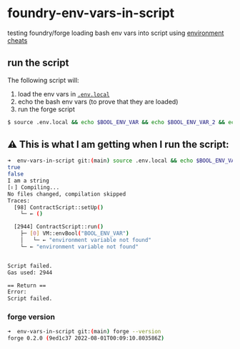# foundry-env-vars-in-script

testing foundry/forge loading bash env vars into script using [environment cheats](https://book.getfoundry.sh/cheatcodes/external)

## run the script

The following script will:

1. load the env vars in [`.env.local`](./.env.local)
1. echo the bash env vars (to prove that they are loaded)
1. run the forge script

```sh
$ source .env.local && echo $BOOL_ENV_VAR && echo $BOOL_ENV_VAR_2 && echo $STRING_ENV_VAR && forge script script/Contract.s.sol -vvvvv
```

## ⚠️ This is what I am getting when I run the script:

```sh
➜  env-vars-in-script git:(main) source .env.local && echo $BOOL_ENV_VAR && echo $BOOL_ENV_VAR_2 && echo $STRING_ENV_VAR && forge script script/Contract.s.sol -vvvvv
true
false
I am a string
[⠆] Compiling...
No files changed, compilation skipped
Traces:
  [98] ContractScript::setUp()
    └─ ← ()

  [2944] ContractScript::run()
    ├─ [0] VM::envBool("BOOL_ENV_VAR")
    │   └─ ← "environment variable not found"
    └─ ← "environment variable not found"


Script failed.
Gas used: 2944

== Return ==
Error:
Script failed.
```

### forge version

```sh
➜  env-vars-in-script git:(main) forge --version
forge 0.2.0 (9ed1c37 2022-08-01T00:09:10.803586Z)
```
